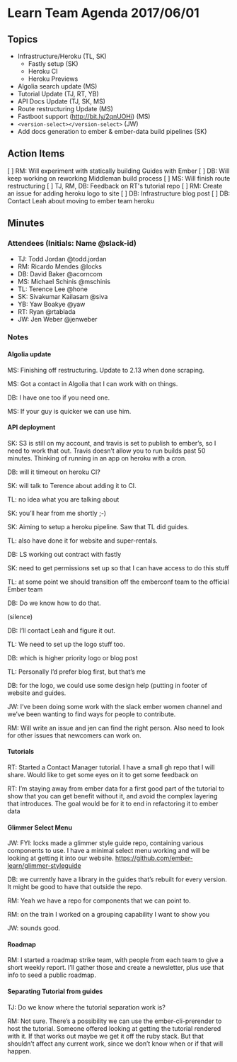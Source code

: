 # Learn Team Agenda 2017/06/01

## Topics
- Infrastructure/Heroku (TL, SK)
  - Fastly setup (SK)
  - Heroku CI
  - Heroku Previews
- Algolia search update (MS)
- Tutorial Update (TJ, RT, YB)
- API Docs Update (TJ, SK, MS)
- Route restructuring Update (MS)
- Fastboot support (http://bit.ly/2qnUOHi) (MS)
- `<version-select></version-select>` (JW)
- Add docs generation to ember & ember-data build pipelines (SK)

## Action Items

[ ] RM: Will experiment with statically building Guides with Ember
[ ] DB: Will keep working on reworking Middleman build process
[ ] MS: Will finish route restructuring
[ ] TJ, RM, DB: Feedback on RT's tutorial repo
[ ] RM: Create an issue for adding heroku logo to site
[ ] DB: Infrastructure blog post
[ ] DB: Contact Leah about moving to ember team heroku

## Minutes

### Attendees (Initials: Name @slack-id)

- TJ: Todd Jordan @todd.jordan
- RM: Ricardo Mendes @locks
- DB: David Baker @acorncom
- MS: Michael Schinis @mschinis
- TL: Terence Lee @hone
- SK: Sivakumar Kailasam @siva
- YB: Yaw Boakye @yaw
- RT: Ryan @rtablada
- JW: Jen Weber @jenweber

### Notes

#### Algolia update

MS: Finishing off restructuring.  Update to 2.13 when done scraping.

MS: Got a contact in Algolia that I can work with on things.

DB: I have one too if you need one.

MS: If your guy is quicker we can use him.

#### API deployment

SK: S3 is still on my account, and travis is set to publish to ember’s, so I need to work that out.  Travis doesn’t allow you to run builds past 50 minutes.  Thinking of running in an app on heroku with a cron.

DB: will it timeout on heroku CI?

SK: will talk to Terence about adding it to CI.

TL: no idea what you are talking about

SK: you’ll hear from me shortly ;-)

SK: Aiming to setup a heroku pipeline. Saw that TL did guides.

TL: also have done it for website and super-rentals.

DB: LS working out contract with fastly

SK: need to get permissions set up so that I can have access to do this stuff

TL: at some point we should transition off the emberconf team to the official Ember team

DB: Do we know how to do that.

(silence)

DB: I’ll contact Leah and figure it out.

TL: We need to set up the logo stuff too.

DB: which is higher priority logo or blog post

TL: Personally I’d prefer blog first, but that’s me

DB: for the logo, we could use some design help (putting in footer of website and guides.

JW: I’ve been doing some work with the slack ember women channel and we’ve been wanting to find ways for people to contribute.

RM: Will write an issue and jen can find the right person.  Also need to look for other issues that newcomers can work on.

#### Tutorials

RT: Started a Contact Manager tutorial. I have a small gh repo that I will share.  Would like to get some eyes on it to get some feedback on

RT: I’m staying away from ember data for a first good part of the tutorial to show that you can get benefit without it, and avoid the complex layering that introduces.  The goal would be for it to end in refactoring it to ember data

#### Glimmer Select Menu

JW: FYI: locks made a glimmer style guide repo, containing various components to use.  I have a minimal select menu working and will be looking at getting it into our website. https://github.com/ember-learn/glimmer-styleguide

DB: we currently have a library in the guides that’s rebuilt for every version.  It might be good to have that outside the repo.

RM: Yeah we have a repo for components that we can point to.

RM: on the train I worked on a grouping capability I want to show you

JW: sounds good.

#### Roadmap

RM: I started a roadmap strike team, with people from each team to give a short weekly report.  I’ll gather those and create a newsletter, plus use that info to seed a public roadmap.

#### Separating Tutorial  from guides

TJ: Do we know where the tutorial separation work is?

RM: Not sure.  There’s a possibility we can use the ember-cli-prerender to host the tutorial. Someone offered looking at getting the tutorial rendered with it. If that works out maybe we get it off the ruby stack.  But that shouldn’t affect any current work, since we don’t know when or if that will happen.

